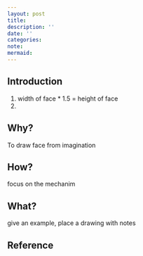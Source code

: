 ```yaml
---
layout: post
title:
description: ''
date: ''
categories:
note:
mermaid:
---
```


## Introduction

1. width of face * 1.5 = height of face
2. 

## Why?

To draw face from imagination

## How?

focus on the mechanim

## What?

give an example, place a drawing with notes

## Reference
